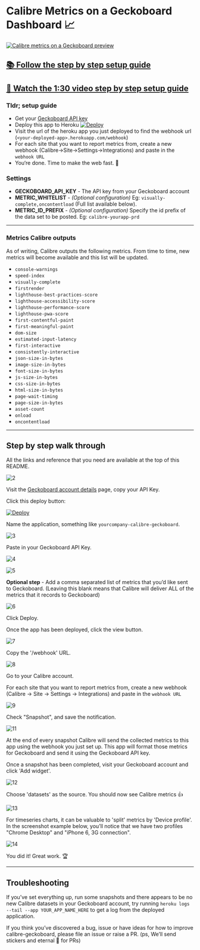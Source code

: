 # Calibre Metrics on a Geckoboard Dashboard 📈
[![Calibre metrics on a Geckoboard preview](dashboard-preview.png)](https://youtu.be/6GsDtYFeUdA)

## [📚 Follow the step by step setup guide](#step-by-step-walk-through)
## [🏫 Watch the 1:30 video step by step setup guide](https://youtu.be/6GsDtYFeUdA)

### Tldr; setup guide

* Get your [Geckoboard API key](https://app.geckoboard.com/account)
* Deploy this app to Heroku [![Deploy](https://www.herokucdn.com/deploy/button.svg)](https://heroku.com/deploy?template=https://github.com/calibreapp/geckoboard)
* Visit the url of the heroku app you just deployed to find the webhook url (`<your-deployed-app>.herokuapp.com/webhook`)
* For each site that you want to report metrics from, create a new webhook (Calibre→Site→Settings→Integrations) and paste in the `webhook URL`
* You‘re done. Time to make the web fast. 🎉

### Settings

* **GECKOBOARD_API_KEY** - The API key from your Geckoboard account
* **METRIC_WHITELIST** - _(Optional configuration)_ Eg: `visually-complete,oncontentload` (Full list available below). 
* **METRIC_ID_PREFIX** - _(Optional configuration)_ Specify the id prefix of the data set to be posted. Eg: `calibre-yourapp-prd`

---

### Metrics Calibre outputs

As of writing, Calibre outputs the following metrics. From time to time, new metrics will become available and this list will be updated.

* `console-warnings`
* `speed-index`
* `visually-complete`
* `firstrender`
* `lighthouse-best-practices-score`
* `lighthouse-accessibility-score`
* `lighthouse-performance-score`
* `lighthouse-pwa-score`
* `first-contentful-paint`
* `first-meaningful-paint`
* `dom-size`
* `estimated-input-latency`
* `first-interactive`
* `consistently-interactive`
* `json-size-in-bytes`
* `image-size-in-bytes`
* `font-size-in-bytes`
* `js-size-in-bytes`
* `css-size-in-bytes`
* `html-size-in-bytes`
* `page-wait-timing`
* `page-size-in-bytes`
* `asset-count`
* `onload`
* `oncontentload`

---

## Step by step walk through

All the links and reference that you need are available at the top of this README. 


![2](https://user-images.githubusercontent.com/924/27894419-562e0428-624f-11e7-8c52-5da90a295176.png)


Visit the [Geckoboard account details](https://app.geckoboard.com/account) page, copy your API Key. 

Click this deploy button: 

[![Deploy](https://www.herokucdn.com/deploy/button.svg)](https://heroku.com/deploy?template=https://github.com/calibreapp/geckoboard)

Name the application, something like `yourcompany-calibre-geckoboard`. 


![3](https://user-images.githubusercontent.com/924/27894368-00afc522-624f-11e7-9928-45652668bc2a.png)

Paste in your Geckoboard API Key.


![4](https://user-images.githubusercontent.com/924/27894374-00e49e14-624f-11e7-836c-97b950a01625.png)


![5](https://user-images.githubusercontent.com/924/27894429-5e678466-624f-11e7-8da6-f9b852836783.png)

**Optional step** - Add a comma separated list of metrics that you’d like sent to Geckoboard. (Leaving this blank means that Calibre will deliver ALL of the metrics that it records to Geckoboard)



![6](https://user-images.githubusercontent.com/924/27894375-00fc8bdc-624f-11e7-9b8f-d85e11368e6f.png)


Click Deploy. 

Once the app has been deployed, click the view button.


![7](https://user-images.githubusercontent.com/924/27894377-01010e6e-624f-11e7-9652-9e5c02f58ec3.png)


Copy the '/webhook' URL.


![8](https://user-images.githubusercontent.com/924/27894376-00ff0e66-624f-11e7-8db8-f27096a5b900.png)


Go to your Calibre account.

For each site that you want to report metrics from, create a new webhook (Calibre → Site → Settings → Integrations) and paste in the `webhook URL`


![9](https://user-images.githubusercontent.com/924/27894367-0074fb0e-624f-11e7-9882-8c548f16373f.png)


Check "Snapshot", and save the notification.


![11](https://user-images.githubusercontent.com/924/27894373-00d7f70e-624f-11e7-8afc-058fcb76a60c.png)


At the end of every snapshot Calibre will send the collected metrics to this app using the webhook you just set up. This app will format those metrics for Geckoboard and send it using the Geckoboard API key.

Once a snapshot has been completed, visit your Geckoboard account and click 'Add widget'.


![12](https://user-images.githubusercontent.com/924/27894369-00cf08ba-624f-11e7-897f-d6b78e1cdf0d.png)


Choose 'datasets' as the source. You should now see Calibre metrics 👍


![13](https://user-images.githubusercontent.com/924/27894371-00d0501c-624f-11e7-8cd1-d213cf049d07.png)


For timeseries charts, it can be valuable to 'split' metrics by 'Device profile'. In the screenshot example below, you’ll notice that we have two profiles "Chrome Desktop" and "iPhone 6, 3G connection".


![14](https://user-images.githubusercontent.com/924/27894372-00d382c8-624f-11e7-9f84-e385a1c741ee.png)

You did it! Great work. 🏆

---

## Troubleshooting

If you’ve set everything up, run some snapshots and there appears to be no new Calibre datasets in your Geckoboard account, try running `heroku logs --tail --app YOUR_APP_NAME_HERE` to get a log from the deployed application.

If you think you’ve discovered a bug, issue or have ideas for how to improve calibre-geckoboard, please file an issue or raise a PR. (ps, We’ll send stickers and eternal 👏 for PRs)
